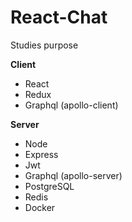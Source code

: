 # React-Chat

Studies purpose

**Client**
* React
* Redux
* Graphql (apollo-client)

**Server**
* Node
* Express
* Jwt
* Graphql (apollo-server)
* PostgreSQL
* Redis
* Docker